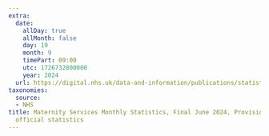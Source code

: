 ```yaml
---
extra:
  date:
    allDay: true
    allMonth: false
    day: 19
    month: 9
    timePart: 09:00
    utc: 1726732800000
    year: 2024
  url: https://digital.nhs.uk/data-and-information/publications/statistical/maternity-services-monthly-statistics/final-june-2024-provisional-july-2024-official-statistics
taxonomies:
  source:
  - NHS
title: Maternity Services Monthly Statistics, Final June 2024, Provisional July 2024,
  official statistics
---
```

